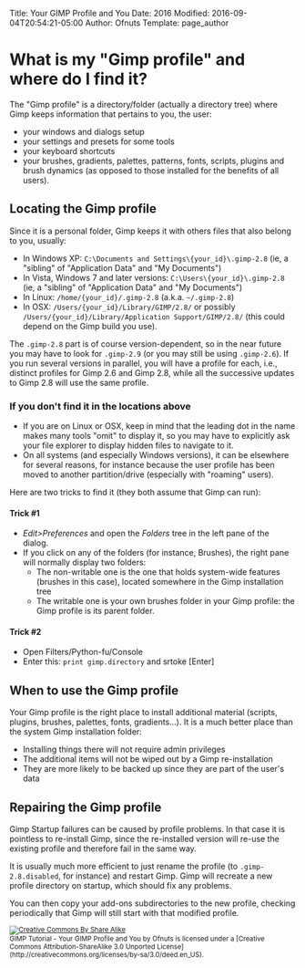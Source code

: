 Title: Your GIMP Profile and You
Date: 2016
Modified: 2016-09-04T20:54:21-05:00
Author: Ofnuts
Template: page_author

What is my "Gimp profile" and where do I find it?
=================================================
The "Gimp profile" is a directory/folder (actually a directory tree) where Gimp keeps information that pertains to you, the user:

* your windows and dialogs setup
* your settings and presets for some tools
* your keyboard shortcuts
* your brushes, gradients, palettes, patterns, fonts, scripts, plugins and brush dynamics (as opposed to those installed for the benefits of all users).

## Locating the Gimp profile

Since it is a personal folder, Gimp keeps it with others files that also belong to you, usually:

* In Windows XP: `C:\Documents and Settings\{your_id}\.gimp-2.8` (ie, a "sibling" of "Application Data" and "My Documents")
* In Vista, Windows 7 and later versions: `C:\Users\{your_id}\.gimp-2.8` (ie, a "sibling" of "Application Data" and "My Documents")
* In Linux: `/home/{your_id}/.gimp-2.8` (a.k.a. `~/.gimp-2.8`)
* In OSX: `/Users/{your_id}/Library/GIMP/2.8/` or possibly `/Users/{your_id}/Library/Application Support/GIMP/2.8/` (this could depend on the Gimp build you use).

The `.gimp-2.8` part is of course version-dependent, so in the near future you may have to look for `.gimp-2.9` (or you may still be using `.gimp-2.6`). 
If you run several versions in parallel, you will have a profile for each, i.e., distinct profiles for Gimp 2.6 and Gimp 2.8, while all the successive updates to Gimp 2.8 will use the same profile.

### If you don't find it in the locations above

* If you are on Linux or OSX, keep in mind that the leading dot in the name makes many tools "omit" to display it, 
so you may have to explicitly ask your file explorer to display hidden files to navigate to it.
* On all systems (and especially Windows versions), it can be elsewhere for several reasons, 
for instance because the user profile has been moved to another partition/drive (especially with "roaming" users). 

Here are two tricks to find it (they both assume that Gimp can run):

#### Trick #1

* *Edit>Preferences* and open the *Folders* tree in the left pane of the dialog.
* If you click on any of the folders (for instance, Brushes), the right pane will normally display two folders:
  * The non-writable one is the one that holds system-wide features (brushes in this case), located somewhere in the Gimp installation tree
  * The writable one is your own brushes folder in your Gimp profile: the Gimp profile is its parent folder.

#### Trick #2

* Open Filters/Python-fu/Console
* Enter this: `print gimp.directory` and srtoke [Enter]

## When to use the Gimp profile

Your Gimp profile is the right place to install additional material (scripts, plugins, brushes, palettes, fonts, gradients...). 
It is a much better place than the system Gimp installation folder:

* Installing things there will not require admin privileges
* The additional items will not be wiped out by a Gimp re-installation
* They are more likely to be backed up since they are part of the user's data

## Repairing the Gimp profile

Gimp Startup failures can be caused by profile problems. In that case it is pointless to re-install Gimp,
since the re-installed version will re-use the existing profile and therefore fail in the same way.

It is usually much more efficient to just rename the profile (to `.gimp-2.8.disabled`, for instance) and restart Gimp.
Gimp will recreate a new profile directory on startup, which should fix any problems. 

You can then copy your add-ons subdirectories to the new profile, checking periodically that Gimp will still start
with that modified profile.


<small>
<a href='http://creativecommons.org/licenses/by-sa/3.0/deed.en_US'>
<img class='cc-badge' src='http://i.creativecommons.org/l/by-sa/3.0/80x15.png' alt='Creative Commons By Share Alike'/>
</a>
<br/>
<span xmlns:dct="http://purl.org/dc/terms/">GIMP Tutorial - Your GIMP Profile and You</span> by Ofnuts is licensed under a [Creative Commons Attribution-ShareAlike 3.0 Unported License](http://creativecommons.org/licenses/by-sa/3.0/deed.en_US).</small>

